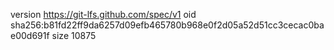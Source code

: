 version https://git-lfs.github.com/spec/v1
oid sha256:b81fd22ff9da6257d09efb465780b968e0f2d05a52d51cc3cecac0bae00d691f
size 10875
